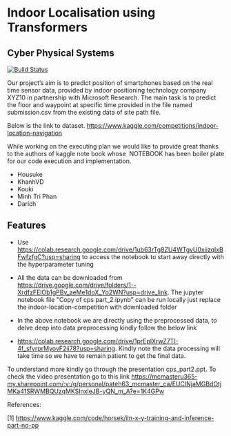 # Indoor Localisation using Transformers
## Cyber Physical Systems


[![Build Status](https://travis-ci.org/joemccann/dillinger.svg?branch=master)](https://travis-ci.org/joemccann/dillinger)

Our project’s aim is to predict position of smartphones based on the real time sensor data, provided by indoor positioning technology company XYZ10 in partnership with Microsoft Research. The main task is to predict the floor and waypoint at specific time provided in the file named submission.csv from the existing data of site path file.

Below is the link to dataset.
https://www.kaggle.com/competitions/indoor-location-navigation

While working on the executing plan we would like to provide great thanks to the authors of kaggle note book whose  NOTEBOOK has been boiler plate for our code execution and implementation.

- Housuke
- KhanhVD
- Kouki
- Minh Tri Phan
- Darich

## Features
- Use https://colab.research.google.com/drive/1ub63rTg8ZU4WTgvU0xiizqlxBFwfzfgC?usp=sharing 
to access the notebook to start away directly with the hyperparameter tuning

- All the data can be downloaded from https://drive.google.com/drive/folders/1--XrdfzFElOb1gPBv_aeMe1doX_Yo2WN?usp=drive_link. The jupyter notebook file "Copy of cps part_2.ipynb" can be run locally just replace the indoor-location-competition with downloaded folder

- In the above notebook we are directly using the preprocessed data, to delve deep into data preprocessing kindly follow the below link
- https://colab.research.google.com/drive/1prEplXrwZ7TI-4f_sfyrprMyovF2ii78?usp=sharing. Kindly note the data processing will take time so we have to remain patient to get the final data.

To understand more kindly go through the presentation cps_part2.ppt.
To check the video presentation go to this link
https://mcmasteru365-my.sharepoint.com/:v:/g/personal/pateh63_mcmaster_ca/EUCINjaMGBdOtjMKa41SRWMBQUzqMKSInxleJB-yQN_m_A?e=1K4GPw

References:

[1] https://www.kaggle.com/code/horsek/iln-x-y-training-and-inference-part-no-pp
